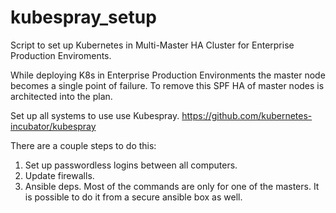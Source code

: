 # kubespray_setup
Script to set up Kubernetes in Multi-Master HA Cluster for Enterprise Production Enviroments. 

While deploying K8s in Enterprise Production Environments the master node becomes a single point of failure. 
To remove this SPF HA of master nodes is architected into the plan.


Set up all systems to use use Kubespray. https://github.com/kubernetes-incubator/kubespray

There are a couple steps to do this:
1. Set up passwordless logins between all computers.
2. Update firewalls.
3. Ansible deps. 
    Most of the commands are only for one of the masters. It is possible to do it from a secure ansible box as well. 

